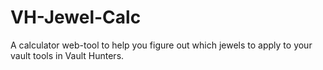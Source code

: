 # VH-Jewel-Calc

A calculator web-tool to help you figure out which jewels to apply to your vault tools in Vault Hunters.
